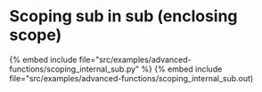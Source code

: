 # Scoping sub in sub (enclosing scope)

{% embed include file="src/examples/advanced-functions/scoping_internal_sub.py" %}
{% embed include file="src/examples/advanced-functions/scoping_internal_sub.out)


